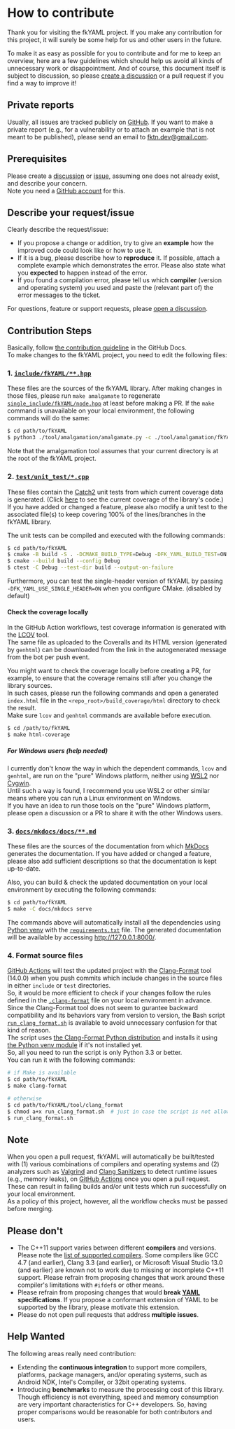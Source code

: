 # How to contribute

Thank you for visiting the fkYAML project. If you make any contribution for this project, it will surely be some help for us and other users in the future.  

To make it as easy as possible for you to contribute and for me to keep an overview, here are a few guidelines which should help us avoid all kinds of unnecessary work or disappointment. And of course, this document itself is subject to discussion, so please [create a discussion](https://github.com/fktn-k/fkYAML/discussions) or a pull request if you find a way to improve it!

## Private reports

Usually, all issues are tracked publicly on [GitHub](https://github.com/fktn-k/fkYAML/issues). If you want to make a private report (e.g., for a vulnerability or to attach an example that is not meant to be published), please send an email to <fktn.dev@gmail.com>.

## Prerequisites

Please create a [discussion](https://github.com/fktn-k/fkYAML/discussions) or [issue](https://github.com/fktn-k/fkYAML/issues/new/choose), assuming one does not already exist, and describe your concern.  
Note you need a [GitHub account](https://github.com/signup/free) for this.

## Describe your request/issue

Clearly describe the request/issue:

- If you propose a change or addition, try to give an **example** how the improved code could look like or how to use it.
- If it is a bug, please describe how to **reproduce** it. If possible, attach a complete example which demonstrates the error. Please also state what you **expected** to happen instead of the error.
- If you found a compilation error, please tell us which **compiler** (version and operating system) you used and paste the (relevant part of) the error messages to the ticket.

For questions, feature or support requests, please [open a discussion](https://github.com/fktn-k/fkYAML/discussions/new).  

## Contribution Steps

Basically, follow [the contribution guideline](https://docs.github.com/en/get-started/quickstart/contributing-to-projects) in the GitHub Docs.  
To make changes to the fkYAML project, you need to edit the following files:

### 1. [`include/fkYAML/**.hpp`](https://github.com/fktn-k/fkYAML/tree/develop/include/fkYAML)

These files are the sources of the fkYAML library. After making changes in those files, please run `make amalgamate` to regenerate [`single_include/fkYAML/node.hpp`](https://github.com/fktn-k/fkYAML/tree/develop/single_include/fkYAML/node.hpp) at least before making a PR. If the `make` command is unavailable on your local environment, the following commands will do the same:  

```bash
$ cd path/to/fkYAML
$ python3 ./tool/amalgamation/amalgamate.py -c ./tool/amalgamation/fkYAML.json -s . --verbose=yes
```

Note that the amalgamation tool assumes that your current directory is at the root of the fkYAML project.  

### 2. [`test/unit_test/*.cpp`](https://github.com/fktn-k/fkYAML/tree/develop/test/unit_test)

These files contain the [Catch2](https://github.com/catchorg/Catch2) unit tests from which current coverage data is generated. (Click [here](https://coveralls.io/github/fktn-k/fkYAML) to see the current coverage of the library's code.) If you have added or changed a feature, please also modify a unit test to the associated file(s) to keep covering 100% of the lines/branches in the fkYAML library.  

The unit tests can be compiled and executed with the following commands:  

```bash
$ cd path/to/fkYAML
$ cmake -B build -S . -DCMAKE_BUILD_TYPE=Debug -DFK_YAML_BUILD_TEST=ON [-DFK_YAML_USE_SINGLE_HEADER=ON|OFF]
$ cmake --build build --config Debug
$ ctest -C Debug --test-dir build --output-on-failure
```

Furthermore, you can test the single-header version of fkYAML by passing `-DFK_YAML_USE_SINGLE_HEADER=ON` when you configure CMake. (disabled by default)  

#### Check the coverage locally

In the GitHub Action workflows, test coverage information is generated with the [LCOV](https://github.com/linux-test-project/lcov) tool.  
The same file as uploaded to the Coveralls and its HTML version (generated by `genhtml`) can be downloaded from the link in the autogenerated message from the bot per push event.  

You might want to check the coverage locally before creating a PR, for example, to ensure that the coverage remains still after you change the library sources.  
In such cases, please run the following commands and open a generated `index.html` file in the `<repo_root>/build_coverage/html` directory to check the result.  
Make sure `lcov` and `genhtml` commands are available before execution.  

```bash
$ cd /path/to/fkYAML
$ make html-coverage
```

##### For Windows users (help needed)

I currently don't know the way in which the dependent commands, `lcov` and `genhtml`, are run on the "pure" Windows platform, neither using [WSL2](https://learn.microsoft.com/en-us/windows/wsl/) nor [Cygwin](https://www.cygwin.com/).  
Until such a way is found, I recommend you use WSL2 or other similar means where you can run a Linux environment on Windows.  
If you have an idea to run those tools on the "pure" Windows platform, please open a discussion or a PR to share it with the other Windows users.  

### 3. [`docs/mkdocs/docs/**.md`](https://github.com/fktn-k/fkYAML/tree/develop/docs/mkdocs/docs)

These files are the sources of the documentation from which [MkDocs](https://www.mkdocs.org/) generates the documentation. If you have added or changed a feature, please also add sufficient descriptions so that the documentation is kept up-to-date.  

Also, you can build & check the updated documentation on your local environment by executing the following commands:

```bash
$ cd path/to/fkYAML
$ make -C docs/mkdocs serve
```

The commands above will automatically install all the dependencies using [Python venv](https://docs.python.org/3.10/library/venv.html) with the [`requirements.txt`](https://github.com/fktn-k/fkYAML/blob/develop/docs/mkdocs/requirements.txt) file. The generated documentation will be available by accessing http://127.0.0.1:8000/.

### 4. Format source files

[GitHub Actions](https://github.com/fktn-k/fkYAML/actions) will test the updated project with the [Clang-Format](https://releases.llvm.org/14.0.0/tools/clang/docs/ClangFormat.html) tool (14.0.0) when you push commits which include changes in the source files in either `include` or `test` directories.  
So, it would be more efficient to check if your changes follow the rules defined in the [`.clang-format`](https://github.com/fktn-k/fkYAML/tree/develop/.clang-format) file on your local environment in advance.  
Since the Clang-Format tool does not seem to gurantee backward compatibility and its behaviors vary from version to version, the Bash script [`run_clang_format.sh`](https://github.com/fktn-k/fkYAML/tool/clang_format/run_clang_format.sh) is available to avoid unnecessary confusion for that kind of reason.  
The script uses [the Clang-Format Python distribution](https://pypi.org/project/clang-format/14.0.0/) and installs it using [the Python venv module](https://docs.python.org/3/library/venv.html) if it's not installed yet.  
So, all you need to run the script is only Python 3.3 or better.  
You can run it with the following commands:  

```bash
# if Make is available
$ cd path/to/fkYAML
$ make clang-format

# otherwise
$ cd path/to/fkYAML/tool/clang_format
$ chmod a+x run_clang_format.sh  # just in case the script is not allowed to be not executed.
$ run_clang_format.sh
```

## Note

When you open a pull request, fkYAML will automatically be built/tested with (1) various combinations of compilers and operating systems and (2) analyzers such as [Valgrind](https://valgrind.org/) and [Clang Sanitizers](https://clang.llvm.org/docs/index.html) to detect runtime issues (e.g., memory leaks), on [GitHub Actions](https://github.com/fktn-k/fkYAML/actions) once you open a pull request.  
These can result in failing builds and/or unit tests which run successfully on your local environment.  
As a policy of this project, however, all the workflow checks must be passed before merging.  

## Please don't

- The C++11 support varies between different **compilers** and versions. Please note the [list of supported compilers](https://github.com/fktn-k/fkYAML/blob/develop/README.md#supported-compilers). Some compilers like GCC 4.7 (and earlier), Clang 3.3 (and earlier), or Microsoft Visual Studio 13.0 (and earlier) are known not to work due to missing or incomplete C++11 support. Please refrain from proposing changes that work around these compiler's limitations with `#ifdef`s or other means.
- Please refrain from proposing changes that would **break [YAML](https://yaml.org/) specifications**. If you propose a conformant extension of YAML to be supported by the library, please motivate this extension.
- Please do not open pull requests that address **multiple issues**.

## Help Wanted

The following areas really need contribution:

- Extending the **continuous integration** to support more compilers, platforms, package managers, and/or operating systems, such as Android NDK, Intel's Compiler, or 32bit operating systems.
- Introducing **benchmarks** to measure the processing cost of this library. Though efficiency is not everything, speed and memory consumption are very important characteristics for C++ developers. So, having proper comparisons would be reasonable for both contributors and users.
